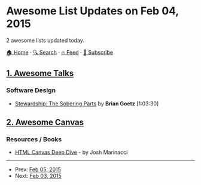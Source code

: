# Awesome List Updates on Feb 04, 2015

2 awesome lists updated today.

[🏠 Home](/README.md) · [🔍 Search](https://test.trackawesomelist.com/search/) · [🔥 Feed](https://test.trackawesomelist.com/rss.xml) · [📮 Subscribe](https://trackawesomelist.us17.list-manage.com/subscribe?u=d2f0117aa829c83a63ec63c2f&id=36a103854c)



## [1. Awesome Talks](/content/JanVanRyswyck/awesome-talks/README.md)

### Software Design

*   [Stewardship: The Sobering Parts](https://www.youtube.com/watch?v=2y5Pv4yN0b0) by **Brian Goetz** \[1:03:30]

## [2. Awesome Canvas](/content/raphamorim/awesome-canvas/README.md)

### Resources / Books

*   [HTML Canvas Deep Dive](http://joshondesign.com/p/books/canvasdeepdive/title.html) - by Josh Marinacci

---

- Prev: [Feb 05, 2015](/content/2015/02/05/README.md)
- Next: [Feb 03, 2015](/content/2015/02/03/README.md)